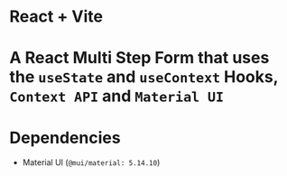 # React + Vite

# A React Multi Step Form that uses the `useState` and `useContext` Hooks, `Context API` and `Material UI`

# Dependencies

- Material UI (`@mui/material: 5.14.10`)

